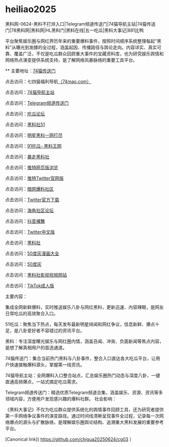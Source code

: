 # heiliao2025
黑料网-0624-黑料不打烊入口|Telegram频道传送门|74猫导航主站|74猫传送门|78黑料网|黑料网|HL黑料门|黑料在线|五一吃瓜|黑料大事记|881比鸭

平台聚焦娱乐圈与网红界历年来的重要爆料事件，按照时间顺序系统整理每起“黑料”从曝光到发酵的全过程，涵盖起因、传播路径与舆论走向。内容详实、真实可靠、覆盖广泛，不仅是吃瓜群众回顾重大事件的宝藏资料库，也为研究娱乐舆情和网络热点演变提供系统支持，是了解网络风暴脉络的重要工具平台。

** 主要地址：<a href="https://74mao.com/">74猫传送门</a>

点击访问：七四猫福利导航<a href="https://74mao.com/">（74mao.com）</a>

点击访问：<a href="https://74mao.com/">74猫导航主站</a>

点击访问：<a href="https://74mao.com/">Telegram频道传送门</a>

点击访问：<a href="https://pi12-01.pages.dev/">吃瓜论坛</a>

点击访问：<a href="https://hls-09.pages.dev/">黑料社51</a>

点击访问：<a href="https://pi07-01.pages.dev/">明星黑料一网打尽</a>

点击访问：<a href="https://pi35-01.pages.dev/">91吃瓜- 黑料王网</a>

点击访问：<a href="https://hls-21.pages.dev/">暴走黑料社</a>

点击访问：<a href="https://tt-07.pages.dev/">推特网页版浏览</a>

点击访问：<a href="https://tt-18.pages.dev/">推特Twitter官网版</a>

点击访问：<a href="https://aw3-06.pages.dev/">暗网爆料社区</a>

点击访问：<a href="https://tt-34.pages.dev/">Twitter官方下载</a>

点击访问：<a href="https://hj-1043.pages.dev/">海角社区论坛</a>

点击访问：<a href="https://dy9-08.pages.dev/">抖音裸舞</a>

点击访问：<a href="https://cg11-01.pages.dev/">Twitter中文版</a>

点击访问：<a href="https://hls-01.pages.dev/">黑料社</a>

点击访问：<a href="https://pi79.pages.dev/">50度灰漫画大全</a>

点击访问：<a href="https://pi1-01.pages.dev/">50度灰</a>

点击访问：<a href="https://hls-15.pages.dev/">黑料社影视视频网站</a>

点击访问：<a href="https://pi11.pages.dev/">TikTok成人版</a>

主要内容：

集成全网新鲜爆料，实时推送娱乐八卦与网红黑料，更新迅速、内容辣眼，是网友日常吃瓜的高效聚合入口。

51吃瓜：聚焦当下热点，每天发布最新明星绯闻和网红争议，信息新鲜、爆点十足，是八卦爱好者不容错过的资讯平台。

黑料：专注深度曝光娱乐与网红圈内情，涵盖丑闻、冲突、负面新闻等焦点内容，是想了解真相用户的首选通道。

74猫传送门：集合当前热门黑料与八卦事件，整合入口直达各大吃瓜平台，让用户快速接触爆料源头，掌握第一线资讯。

74猫导航主站：全网爆料入口整合站点，汇总娱乐圈热门动态与深度八卦，一键直通高频爆点，一站式搞定吃瓜需求。

Telegram频道传送门：精选优质Telegram频道合集，涵盖娱乐、资源、资讯等多领域内容，方便用户发现感兴趣的爆料社群。
社会影响：

《黑料大事记》不仅为吃瓜群众提供系统化的舆情事件回顾工具，还为研究者提供第一手网络争议事件的演变路径。通过时间线清晰呈现事件全过程，记录每一次网络爆点的源头与扩散脉络，是理解娱乐圈舆论结构、追溯重大黑料发展的重要参考平台。

[Canonical link]( https://github.com/chigua20250624/cg03 ）
